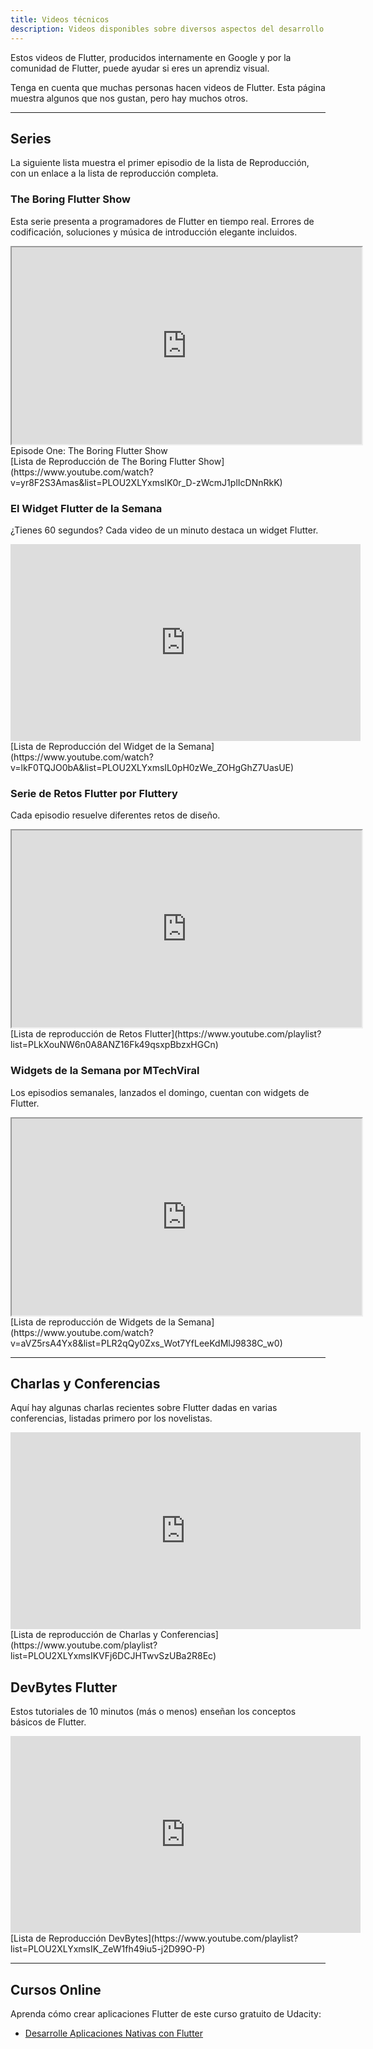 ```yaml
---
title: Videos técnicos
description: Videos disponibles sobre diversos aspectos del desarrollo en Flutter..
---
```


Estos videos de Flutter, producidos internamente en Google y por la 
comunidad de Flutter, puede ayudar si eres un aprendiz visual.

Tenga en cuenta que muchas personas hacen videos de Flutter. Esta página muestra 
algunos que nos gustan, pero hay muchos otros.

---

## Series

La siguiente lista muestra el primer episodio de la lista de Reproducción, 
con un enlace a la lista de reproducción completa.

### The Boring Flutter Show

Esta serie presenta a programadores de Flutter en tiempo real. 
Errores de codificación, soluciones y música de introducción elegante incluidos.

<iframe width="560" height="315" src="https://www.youtube.com/embed/yr8F2S3Amas?rel=0" frameborder="1" allow="autoplay; encrypted-media" allowfullscreen></iframe>
Episode One: The Boring Flutter Show<br>
[Lista de Reproducción de The Boring Flutter Show](https://www.youtube.com/watch?v=yr8F2S3Amas&list=PLOU2XLYxmsIK0r_D-zWcmJ1plIcDNnRkK)

### El Widget Flutter de la Semana

¿Tienes 60 segundos? Cada video de un minuto destaca un widget Flutter.

<iframe width="560" height="315" src="https://www.youtube.com/embed/lkF0TQJO0bA?rel=0" frameborder="0" allow="autoplay; encrypted-media" allowfullscreen></iframe>
[Lista de Reproducción del Widget de la Semana](https://www.youtube.com/watch?v=lkF0TQJO0bA&list=PLOU2XLYxmsIL0pH0zWe_ZOHgGhZ7UasUE)

### Serie de Retos Flutter por Fluttery

Cada episodio resuelve diferentes retos de diseño.

<iframe width="560" height="315" src="https://www.youtube.com/embed/GFRfSM4yA9U?rel=0" frameborder="1" allow="autoplay; encrypted-media" allowfullscreen></iframe>
[Lista de reproducción de Retos Flutter](https://www.youtube.com/playlist?list=PLkXouNW6n0A8ANZ16Fk49qsxpBbzxHGCn)


### Widgets de la Semana por MTechViral

Los episodios semanales, lanzados el domingo, cuentan con widgets de Flutter.

<iframe width="560" height="315" src="https://www.youtube.com/embed/aVZ5rsA4Yx8?rel=0" frameborder="1" allow="autoplay; encrypted-media" allowfullscreen></iframe>
[Lista de reproducción de Widgets de la Semana](https://www.youtube.com/watch?v=aVZ5rsA4Yx8&list=PLR2qQy0Zxs_Wot7YfLeeKdMlJ9838C_w0)

---

## Charlas y Conferencias

Aquí hay algunas charlas recientes sobre Flutter dadas en varias conferencias, listadas primero por los novelistas.

<iframe width="560" height="315" src="https://www.youtube.com/embed/p4yLzYwy_4g?rel=0" frameborder="0" allow="autoplay; encrypted-media" allowfullscreen></iframe>
[Lista de reproducción de Charlas y Conferencias](https://www.youtube.com/playlist?list=PLOU2XLYxmsIKVFj6DCJHTwvSzUBa2R8Ec)

## DevBytes Flutter

Estos tutoriales de 10 minutos (más o menos) enseñan los conceptos básicos de Flutter.

<iframe width="560" height="315" src="https://www.youtube.com/embed/W1pNjxmNHNQ?rel=0" frameborder="0" allow="autoplay; encrypted-media" allowfullscreen></iframe>
[Lista de Reproducción DevBytes](https://www.youtube.com/playlist?list=PLOU2XLYxmsIK_ZeW1fh49iu5-j2D99O-P)

---

## Cursos Online

Aprenda cómo crear aplicaciones Flutter de este curso gratuito de Udacity:

* [Desarrolle Aplicaciones Nativas con Flutter](https://www.udacity.com/course/build-native-mobile-apps-with-flutter--ud905)
